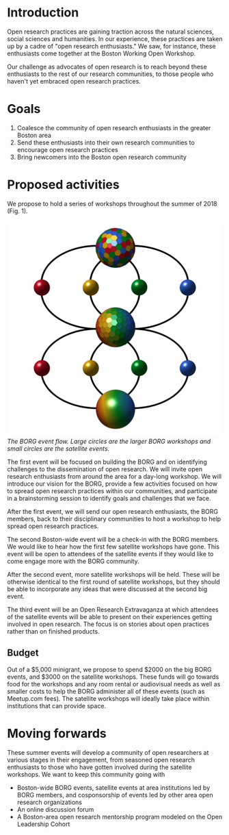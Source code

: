 # Introduction

Open research practices are gaining traction across the natural sciences, social sciences and humanities. In our experience, these practices are taken up by a cadre of "open research enthusiasts." We saw, for instance, these enthusiasts come together at the Boston Working Open Workshop.

Our challenge as advocates of open research is to reach beyond these enthusiasts to the rest of our research communities, to those people who haven't yet embraced open research practices.

# Goals

1. Coalesce the community of open research enthusiasts in the greater Boston area
2. Send these enthusiasts into their own research communities to encourage open research practices
3. Bring newcomers into the Boston open research community

# Proposed activities

We propose to hold a series of workshops throughout the summer of 2018 (Fig. 1).

![The BORG summer series. Large circles are the larger BORG workshops and small circles are the satellite events.](/data/borgEventFlow.png)
_The BORG event flow. Large circles are the larger BORG workshops and small circles are the satellite events._   

The first event will be focused on building the BORG and on identifying challenges to the dissemination of open research. We will invite open research enthusiasts from around the area for a day-long workshop. We will introduce our vision for the BORG, provide a few activities focused on how to spread open research practices within our communities, and participate in a brainstorming session to identify goals and challenges that we face.

After the first event, we will send our open research enthusiasts, the BORG members, back to their disciplinary communities to host a workshop to help spread open research practices.

The second Boston-wide event will be a check-in with the BORG members. We would like to hear how the first few satellite workshops have gone. This event will be open to attendees of the satellite events if they would like to come engage more with the BORG community.

After the second event, more satellite workshops will be held. These will be otherwise identical to the first round of satellite workshops, but they should be able to incorporate any ideas that were discussed at the second big event.

The third event will be an Open Research Extravaganza at which attendees of the satellite events will be able to present on their experiences getting involved in open research. The focus is on stories about open practices rather than on finished products.

## Budget

Out of a $5,000 minigrant, we propose to spend $2000 on the big BORG events, and $3000 on the satellite workshops. These funds will go towards food for the workshops and any room rental or audiovisual needs as well as smaller costs to help the BORG administer all of these events (such as Meetup.com fees). The satellite workshops will ideally take place within institutions that can provide space.

# Moving forwards

These summer events will develop a community of open researchers at various stages in their engagement, from seasoned open research enthusiasts to those who have gotten involved during the satellite workshops. We want to keep this community going with

- Boston-wide BORG events, satellite events at area institutions led by BORG members, and cosponsorship of events led by other area open research organizations
- An online discussion forum
- A Boston-area open research mentorship program modeled on the Open Leadership Cohort
